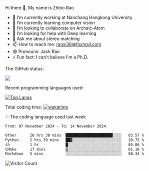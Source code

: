 Hi there 👋, My name is Zhibo Rao
- 🔭 I’m currently working at Nanchang Hangkong University
- 🌱 I’m currently learning computer vision
- 👯 I’m looking to collaborate on Archaic-Atom
- 🤔 I’m looking for help with Deep learning
- 💬 Ask me about stereo matching
- 📫 How to reach me: raoxi36@foxmail.com
- 😄 Pronouns: Jack Rao
- ⚡ Fun fact: I can't believe I'm a Ph.D.

The GitHub status:

![](https://github-readme-stats.vercel.app/api?username=ZhiboRao)

Recent programming languages used:

[![Top Langs](https://github-readme-stats.vercel.app/api/top-langs/?username=ZhiboRao&layout=compact)](https://github.com/anuraghazra/github-readme-stats)

Total coding time: [![wakatime](https://wakatime.com/badge/user/51ec5ec7-4742-4243-9eea-732ade32c0b7.svg)](https://wakatime.com/@51ec5ec7-4742-4243-9eea-732ade32c0b7)

✨ The coding language used last week 
<!--START_SECTION:waka-->

```txt
From: 07 November 2024 - To: 14 November 2024

Other      20 hrs 38 mins  █████████████████████░░░░   83.57 %
Python     2 hrs 39 mins   ██▓░░░░░░░░░░░░░░░░░░░░░░   10.75 %
sh         1 hr            █░░░░░░░░░░░░░░░░░░░░░░░░   04.06 %
CMake      17 mins         ▒░░░░░░░░░░░░░░░░░░░░░░░░   01.18 %
Markdown   5 mins          ░░░░░░░░░░░░░░░░░░░░░░░░░   00.34 %
```

<!--END_SECTION:waka-->

![Visitor Count](https://profile-counter.glitch.me/Raohaocheng/count.svg)
